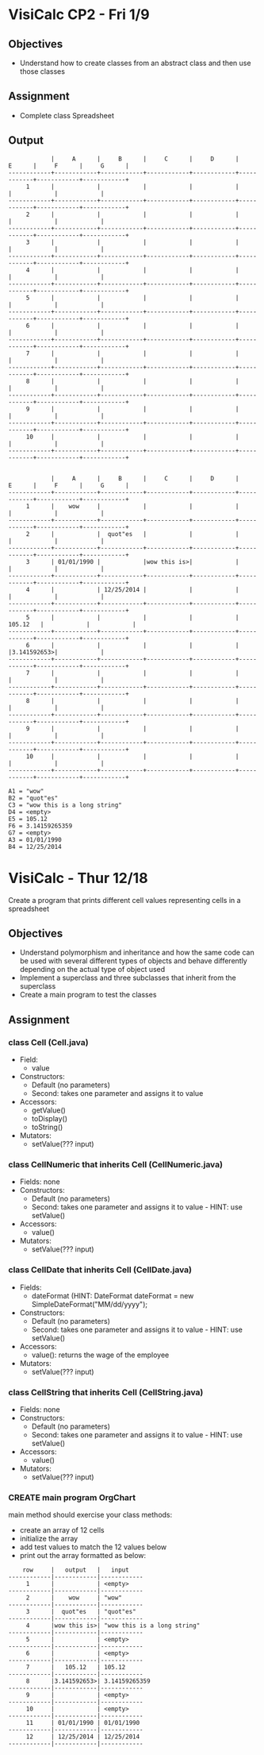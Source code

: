VisiCalc CP2 - Fri 1/9
==============

## Objectives
- Understand how to create classes from an abstract class and then use those classes

## Assignment
- Complete class Spreadsheet

## Output
```
            |     A      |     B      |     C      |     D      |     E      |     F      |     G      |
------------+------------+------------+------------+------------+------------+------------+------------+
     1      |            |            |            |            |            |            |            |
------------+------------+------------+------------+------------+------------+------------+------------+
     2      |            |            |            |            |            |            |            |
------------+------------+------------+------------+------------+------------+------------+------------+
     3      |            |            |            |            |            |            |            |
------------+------------+------------+------------+------------+------------+------------+------------+
     4      |            |            |            |            |            |            |            |
------------+------------+------------+------------+------------+------------+------------+------------+
     5      |            |            |            |            |            |            |            |
------------+------------+------------+------------+------------+------------+------------+------------+
     6      |            |            |            |            |            |            |            |
------------+------------+------------+------------+------------+------------+------------+------------+
     7      |            |            |            |            |            |            |            |
------------+------------+------------+------------+------------+------------+------------+------------+
     8      |            |            |            |            |            |            |            |
------------+------------+------------+------------+------------+------------+------------+------------+
     9      |            |            |            |            |            |            |            |
------------+------------+------------+------------+------------+------------+------------+------------+
     10     |            |            |            |            |            |            |            |
------------+------------+------------+------------+------------+------------+------------+------------+


            |     A      |     B      |     C      |     D      |     E      |     F      |     G      |
------------+------------+------------+------------+------------+------------+------------+------------+
     1      |    wow     |            |            |            |            |            |            |
------------+------------+------------+------------+------------+------------+------------+------------+
     2      |            |  quot"es   |            |            |            |            |            |
------------+------------+------------+------------+------------+------------+------------+------------+
     3      | 01/01/1990 |            |wow this is>|            |            |            |            |
------------+------------+------------+------------+------------+------------+------------+------------+
     4      |            | 12/25/2014 |            |            |            |            |            |
------------+------------+------------+------------+------------+------------+------------+------------+
     5      |            |            |            |            |   105.12   |            |            |
------------+------------+------------+------------+------------+------------+------------+------------+
     6      |            |            |            |            |            |3.141592653>|            |
------------+------------+------------+------------+------------+------------+------------+------------+
     7      |            |            |            |            |            |            |            |
------------+------------+------------+------------+------------+------------+------------+------------+
     8      |            |            |            |            |            |            |            |
------------+------------+------------+------------+------------+------------+------------+------------+
     9      |            |            |            |            |            |            |            |
------------+------------+------------+------------+------------+------------+------------+------------+
     10     |            |            |            |            |            |            |            |
------------+------------+------------+------------+------------+------------+------------+------------+

A1 = "wow"
B2 = "quot"es"
C3 = "wow this is a long string"
D4 = <empty>
E5 = 105.12
F6 = 3.14159265359
G7 = <empty>
A3 = 01/01/1990
B4 = 12/25/2014

```

VisiCalc - Thur 12/18
==============

Create a program that prints different cell values representing cells in a spreadsheet

## Objectives
- Understand polymorphism and inheritance and how the same code can be used with several different types of objects and behave differently depending on the actual type of object used
- Implement a superclass and three subclasses that inherit from the superclass
- Create a main program to test the classes

## Assignment

### class Cell (Cell.java)
- Field: 
  - value
- Constructors:
  - Default (no parameters)
  - Second: takes one parameter and assigns it to value
- Accessors:
  - getValue()
  - toDisplay()
  - toString()
- Mutators:
  - setValue(??? input)
  
### class CellNumeric that inherits Cell (CellNumeric.java)
- Fields: none
- Constructors:
  - Default (no parameters)
  - Second: takes one parameter and assigns it to value - HINT: use setValue()
- Accessors:
  - value()
- Mutators:
  - setValue(??? input)
    
### class CellDate that inherits Cell (CellDate.java)
- Fields:
  - dateFormat (HINT: DateFormat dateFormat = new SimpleDateFormat("MM/dd/yyyy");
- Constructors:
  - Default (no parameters)
  - Second: takes one parameter and assigns it to value - HINT: use setValue()
- Accessors:
  - value(): returns the wage of the employee
- Mutators:
  - setValue(??? input)
  
  
### class CellString that inherits Cell (CellString.java)
- Fields: none
- Constructors:
  - Default (no parameters)
  - Second: takes one parameter and assigns it to value - HINT: use setValue()
- Accessors:
  - value()
- Mutators:
  - setValue(??? input)
  
### CREATE main program OrgChart
main method should exercise your class methods:
- create an array of 12 cells
- initialize the array
- add test values to match the 12 values below
- print out the array formatted as below:

```
    row     |   output   |   input   
------------|------------|------------
     1      |            | <empty>
------------|------------|------------
     2      |    wow     | "wow"
------------|------------|------------
     3      |  quot"es   | "quot"es"
------------|------------|------------
     4      |wow this is>| "wow this is a long string"
------------|------------|------------
     5      |            | <empty>
------------|------------|------------
     6      |            | <empty>
------------|------------|------------
     7      |   105.12   | 105.12
------------|------------|------------
     8      |3.141592653>| 3.14159265359
------------|------------|------------
     9      |            | <empty>
------------|------------|------------
     10     |            | <empty>
------------|------------|------------
     11     | 01/01/1990 | 01/01/1990
------------|------------|------------
     12     | 12/25/2014 | 12/25/2014
------------|------------|------------
```
